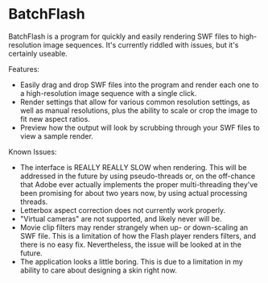 BatchFlash
==========

BatchFlash is a program for quickly and easily rendering SWF files to high-resolution image sequences. It's currently riddled with issues, but it's certainly useable.

Features:
- Easily drag and drop SWF files into the program and render each one to a high-resolution image sequence with a single click.
- Render settings that allow for various common resolution settings, as well as manual resolutions, plus the ability to scale or crop the image to fit new aspect ratios.
- Preview how the output will look by scrubbing through your SWF files to view a sample render.

Known Issues:
- The interface is REALLY REALLY SLOW when rendering. This will be addressed in the future by using pseudo-threads or, on the off-chance that Adobe ever actually implements the proper multi-threading they've been promising for about two years now, by using actual processing threads.
- Letterbox aspect correction does not currently work properly.
- "Virtual cameras" are not supported, and likely never will be.
- Movie clip filters may render strangely when up- or down-scaling an SWF file. This is a limitation of how the Flash player renders filters, and there is no easy fix. Nevertheless, the issue will be looked at in the future.
- The application looks a little boring. This is due to a limitation in my ability to care about designing a skin right now.
